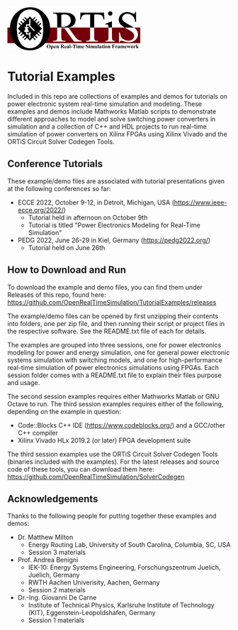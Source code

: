 <img src="./ortis_logo_300dpi.png" width="300"/>

# Tutorial Examples

Included in this repo are collections of examples and demos for tutorials on power electronic system real-time simulation and modeling.
These examples and demos include Mathworks Matlab scripts to demonstrate different approaches to model and solve switching power converters in simulation and a collection of C++ and HDL projects to run real-time simulation of power converters on Xilinx FPGAs using Xilinx Vivado and the ORTiS Circuit Solver Codegen Tools.

## Conference Tutorials

These example/demo files are associated with tutorial presentations given at the following conferences so far:
  * ECCE 2022, October 9-12, in Detroit, Michigan, USA (https://www.ieee-ecce.org/2022/)
    * Tutorial held in afternoon on October 9th
    * Tutorial is titled "Power Electronics Modeling for Real-Time Simulation"
  * PEDG 2022, June 26-29 in Kiel, Germany (https://pedg2022.org/)
    * Tutorial held on June 26th

## How to Download and Run

To download the example and demo files, you can find them under Releases of this repo, found here: https://github.com/OpenRealTimeSimulation/TutorialExamples/releases

The example/demo files can be opened by first unzipping their contents into folders, one per zip file, and then running their script or project files in the respective software.  See the README.txt file of each for details.

The examples are grouped into three sessions, one for power electronics modeling for power and energy simulation, one for general power electronic systems simulation with switching models, and one for high-performance real-time simulation of power electronics simulations using FPGAs.  Each session folder comes with a README.txt file to explain their files purpose and usage.

The second session examples requires either Mathworks Matlab or GNU Octave to run.  The third session examples requires either of the following, depending on the example in question:
  * Code::Blocks C++ IDE (https://www.codeblocks.org/) and a GCC/other C++ compiler
  * Xilinx Vivado HLx 2019.2 (or later) FPGA development suite
  
 The third session examples use the ORTiS Circuit Solver Codegen Tools (binaries included with the examples).
 For the latest releases and source code of these tools, you can download them here: https://github.com/OpenRealTimeSimulation/SolverCodegen
 
 ## Acknowledgements
 
Thanks to the following people for putting together these examples and demos:
- Dr. Matthew Milton
  - Energy Routing Lab, University of South Carolina, Columbia, SC, USA
  - Session 3 materials
- Prof. Andrea Benigni
  - IEK-10: Energy Systems Engineering, Forschungszentrum Juelich, Juelich, Germany
  - RWTH Aachen Univerisity, Aachen, Germany
  - Session 2 materials
- Dr.-Ing. Giovanni De Carne
  - Institute of Technical Physics, Karlsruhe Institute of Technology (KIT), Eggenstein-Leopoldshafen, Germany
  - Session 1 materials
